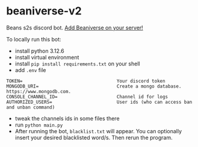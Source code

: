 # beaniverse-v2
Beans s2s discord bot. [Add Beaniverse on your server!](https://discord.com/oauth2/authorize?client_id=992874324996399196&scope=bot&permissions=8)

To locally run this bot:
- install python 3.12.6
- install virtual environment
- install `pip install requirements.txt` on your shell
- add `.env` file
```
TOKEN=                                   Your discord token
MONGODB_URI=                             Create a mongo database. https://www.mongodb.com.
CONSOLE_CHANNEL_ID=                      Channel id for logs
AUTHORIZED_USERS=                        User ids (who can access ban and unban command)
```
- tweak the channels ids in some files there
- run `python main.py`
- After running the bot, `blacklist.txt` will appear. You can optionally insert your desired blacklisted word/s. Then rerun the program.
